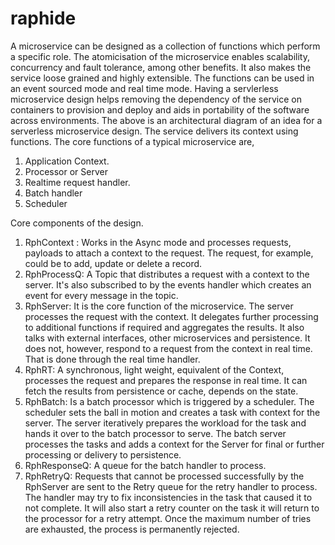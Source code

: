 # raphide
A microservice can be designed as a collection of functions which perform a specific role. The atomicisation of  the microservice enables scalability, concurrency and fault tolerance, among other benefits. It also makes the service loose grained and highly extensible. The functions can be used in an event sourced mode and real time mode. 
                Having a servlerless microservice design helps removing the dependency of the service on containers to provision and deploy and aids in portability of the software across environments. 
               The above is an architectural diagram of an idea for a serverless microservice design. The service delivers its context using functions. The core functions of a typical microservice are, 
1.	Application Context. 
2.	Processor or Server 
3.	Realtime request handler. 
4.	Batch handler
5.	Scheduler
 
Core components of the design. 
1.	RphContext : Works in the Async mode and processes requests, payloads to attach a context to the request. The request, for example, could be to add, update or delete a record.
2.	RphProcessQ: A Topic that distributes a request with a context to the server. It's also subscribed to by the events handler which creates an event for every message in the topic. 
3.	RphServer: It is the core function of the microservice. The server processes the request with the context. It delegates further processing to additional functions if required and aggregates the results. It also talks with external interfaces, other microservices and persistence. It does not, however, respond to a request from the context in real time. That is done through the real time handler. 
4.	RphRT: A synchronous, light weight, equivalent of the Context, processes the request and prepares the response in real time. It can fetch the results from persistence or cache, depends on the state. 
5.	RphBatch: Is a batch processor which is triggered by a scheduler. The scheduler sets the ball in motion and creates a task with context for the server. The server iteratively prepares the workload for the task and hands it over to the batch processor to serve. The batch server processes the tasks and adds a context for the Server for final or further processing or delivery to persistence.  
6.	RphResponseQ: A queue for the batch handler to process. 
7.	RphRetryQ: Requests that cannot be processed successfully by the RphServer are sent to the Retry queue for the retry handler to process. The handler may try to fix inconsistencies in the task that caused it to not complete. It will also start a retry counter on the task it will return to the processor for a retry attempt. Once the maximum number of tries are exhausted, the process is permanently rejected.   
